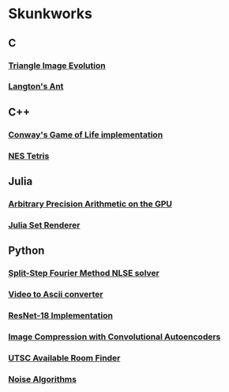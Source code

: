 # Skunkworks

## C
### [Triangle Image Evolution](C/Triangle-Image-Evolution/)
### [Langton's Ant](C/Langtons-Ant/)

## C++
### [Conway's Game of Life implementation](C++/Game-of-Life/)
### [NES Tetris](C++/Tetris/)

## Julia
### [Arbitrary Precision Arithmetic on the GPU](Julia/BigIntGPU/)
### [Julia Set Renderer](Julia/Fractal-Render/)

## Python
### [Split-Step Fourier Method NLSE solver](Python3/Split-Operator-Solver/)
### [Video to Ascii converter](Python3/video2ascii/)
### [ResNet-18 Implementation](Python3/ResNet-18/)
### [Image Compression with Convolutional Autoencoders](Python3/Conv-Autoencoder/)
### [UTSC Available Room Finder](Python3/UTSC-Room-Finder/)
### [Noise Algorithms](Python3/Noise/)
